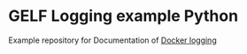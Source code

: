 # GELF Logging example Python
Example repository for Documentation of [Docker logging](https://developers.keboola.com/common-interface/logging/)
